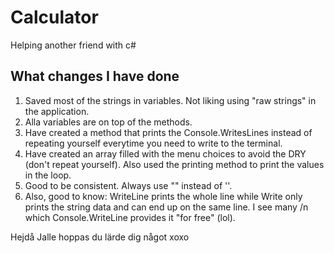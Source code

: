 # Calculator
Helping another friend with c#

## What changes I have done
1) Saved most of the strings in variables. Not liking using "raw strings" in the application.
2) Alla variables are on top of the methods.
3) Have created a method that prints the Console.WritesLines instead of repeating yourself everytime you need to write to the terminal.
4) Have created an array filled with the menu choices to avoid the DRY (don't repeat yourself). Also used the printing method to print the values in the loop.
5) Good to be consistent. Always use "" instead of ''.
6) Also, good to know: WriteLine prints the whole line while Write only prints the string data and can end up on the same line. 
I see many /n which Console.WriteLine provides it "for free" (lol).

Hejdå Jalle hoppas du lärde dig något xoxo


